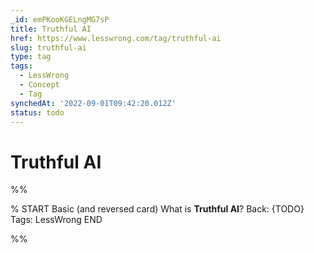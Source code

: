 ```yaml
---
_id: emPKooKGELngMG7sP
title: Truthful AI
href: https://www.lesswrong.com/tag/truthful-ai
slug: truthful-ai
type: tag
tags:
  - LessWrong
  - Concept
  - Tag
synchedAt: '2022-09-01T09:42:20.012Z'
status: todo
---
```


# Truthful AI


%%

% START
Basic (and reversed card)
What is **Truthful AI**?
Back: {TODO}
Tags: LessWrong
END
<!--ID: 1663157025901-->


%%
	
